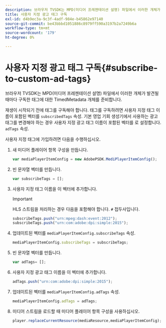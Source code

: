 ```yaml
---
description: 브라우저 TVSDK는 MPD(미디어 프레젠테이션 설명) 파일에서 이러한 개체가 발견될 때마다 구독한 태그에 대한 TimedMetadata 개체를 준비합니다.
title: 사용자 지정 광고 태그 구독
exl-id: d4b9ec3a-9c3f-4adf-984e-b45862e97140
source-git-commit: be43bbbd1051886c8979ff590a3197b2a7249b6a
workflow-type: tm+mt
source-wordcount: '179'
ht-degree: 0%

---
```


# 사용자 지정 광고 태그 구독{#subscribe-to-custom-ad-tags}

브라우저 TVSDK는 MPD(미디어 프레젠테이션 설명) 파일에서 이러한 개체가 발견될 때마다 구독한 태그에 대한 TimedMetadata 개체를 준비합니다.

재생이 시작되기 전에 태그를 구독해야 합니다.
태그를 구독하려면 사용자 지정 태그 이름이 포함된 벡터를 `subscribedTags` 속성. 기본 영업 기회 생성기에서 사용하는 광고 태그를 변경해야 하는 경우 사용자 지정 광고 태그 이름이 포함된 벡터를 로 설정합니다. `adTags` 속성.

사용자 지정 태그에 가입하려면 다음을 수행하십시오.

1. 새 미디어 플레이어 항목 구성을 만듭니다.

   ```js
   var mediaPlayerItemConfig = new AdobePSDK.MediPlayerItemConfig();
   ```

1. 빈 문자열 벡터를 만듭니다.

   ```js
   var subscribeTags = [];
   ```

1. 사용자 지정 태그 이름을 이 벡터에 추가합니다.

   >[!IMPORTANT]
   >
   >HLS 스트림을 처리하는 경우 다음을 포함해야 합니다. `#` 접두사입니다.

   ```js
   subscribeTags.push("urn:mpeg:dash:event:2012"); 
   subscribeTags.push("urn:com:adobe:dpi:simple:2015"); 
   ```

1. 업데이트된 벡터를 `mediaPlayerItemConfig.subscribeTags` 속성.

   ```js
   mediaPlayerItemConfig.subscribeTags = subscribeTags;
   ```

1. 빈 문자열 벡터를 만듭니다.

   ```js
   var adTags= [];
   ```

1. 사용자 지정 광고 태그 이름을 이 벡터에 추가합니다.

   ```js
   adTags.push("urn:com:adobe:dpi:simple:2015");
   ```

1. 업데이트된 벡터를 `mediaPlayerItemConfig.adTags` 속성.

   ```js
   mediaPlayerItemConfig.adTags = adTags;
   ```

1. 미디어 스트림을 로드할 때 미디어 플레이어 항목 구성을 사용하십시오.

   ```js
   player.replaceCurrentResource(mediaResource,mediaPlayerItemConfig);
   ```
